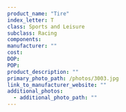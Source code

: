 ```yaml
---
product_name: "Tire"
index_letter: T
class: Sports and Leisure
subclass: Racing
components:
manufacturer: ""
cost: 
DOP: 
POP: 
product_description: ""
primary_photo_path: /photos/3003.jpg
link_to_manufacturer_website: ""
additional_photos:
  - additional_photo_path: ""
---
```

